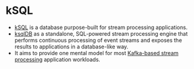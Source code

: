 # kSQL
- [kSQL](https://ksqldb.io) is a database purpose-built for stream processing applications.
- [ksqlDB]() as a standalone, SQL-powered stream processing engine that performs continuous processing of event streams and exposes the results to applications in a database-like way. 
- It aims to provide one mental model for most [Kafka-based stream processing](https://github.com/Anshul619/Big-Data/tree/main/DataProcessing/KafkaStreams/Readme.md) application workloads.